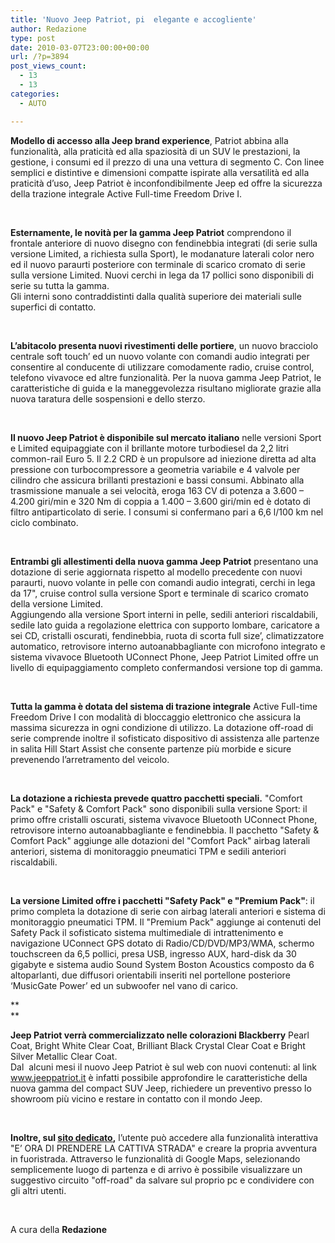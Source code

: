 ```yaml
---
title: 'Nuovo Jeep Patriot, pi  elegante e accogliente'
author: Redazione
type: post
date: 2010-03-07T23:00:00+00:00
url: /?p=3894
post_views_count:
  - 13
  - 13
categories:
  - AUTO

---
```

**Modello di accesso alla Jeep brand experience**, Patriot abbina alla funzionalit&agrave;, alla praticit&agrave; ed alla spaziosit&agrave; di un SUV le prestazioni, la gestione, i consumi ed il prezzo di una una vettura di segmento C. Con linee semplici e distintive e dimensioni compatte ispirate alla versatilit&agrave; ed alla praticit&agrave; d&#8217;uso, Jeep Patriot &egrave; inconfondibilmente Jeep ed offre la sicurezza della trazione integrale Active Full-time Freedom Drive I.

&nbsp;

**Esternamente, le novit&agrave; per la gamma Jeep Patriot** comprendono il frontale anteriore di nuovo disegno con fendinebbia integrati (di serie sulla versione Limited, a richiesta sulla Sport), le modanature laterali color nero ed il nuovo paraurti posteriore con terminale di scarico cromato di serie sulla versione Limited. Nuovi cerchi in lega da 17 pollici sono disponibili di serie su tutta la gamma.  
Gli interni sono contraddistinti dalla qualit&agrave; superiore dei materiali sulle superfici di contatto.

&nbsp;

**L&#8217;abitacolo presenta nuovi rivestimenti delle portiere**, un nuovo bracciolo centrale soft touch&#8217; ed un nuovo volante con comandi audio integrati per consentire al conducente di utilizzare comodamente radio, cruise control, telefono vivavoce ed altre funzionalit&agrave;. Per la nuova gamma Jeep Patriot, le caratteristiche di guida e la maneggevolezza risultano migliorate grazie alla nuova taratura delle sospensioni e dello sterzo.

&nbsp;

**Il nuovo Jeep Patriot &egrave; disponibile sul mercato italiano** nelle versioni Sport e Limited equipaggiate con il brillante motore turbodiesel da 2,2 litri common-rail Euro 5. Il 2.2 CRD &egrave; un propulsore ad iniezione diretta ad alta pressione con turbocompressore a geometria variabile e 4 valvole per cilindro che assicura brillanti prestazioni e bassi consumi. Abbinato alla trasmissione manuale a sei velocit&agrave;, eroga 163 CV di potenza a 3.600 &#8211; 4.200 giri/min e 320 Nm di coppia a 1.400 &#8211; 3.600 giri/min ed &egrave; dotato di filtro antiparticolato di serie. I consumi si confermano pari a 6,6 l/100 km nel ciclo combinato.

&nbsp;

**Entrambi gli allestimenti della nuova gamma Jeep Patriot** presentano una dotazione di serie aggiornata rispetto al modello precedente con nuovi paraurti, nuovo volante in pelle con comandi audio integrati, cerchi in lega da 17", cruise control sulla versione Sport e terminale di scarico cromato della versione Limited.  
Aggiungendo alla versione Sport interni in pelle, sedili anteriori riscaldabili, sedile lato guida a regolazione elettrica con supporto lombare, caricatore a sei CD, cristalli oscurati, fendinebbia, ruota di scorta full size&#8217;, climatizzatore automatico, retrovisore interno autoanabbagliante con microfono integrato e sistema vivavoce Bluetooth UConnect Phone, Jeep Patriot Limited offre un livello di equipaggiamento completo confermandosi versione top di gamma.

&nbsp;

**Tutta la gamma &egrave; dotata del sistema di trazione integrale** Active Full-time Freedom Drive I con modalit&agrave; di bloccaggio elettronico che assicura la massima sicurezza in ogni condizione di utilizzo. La dotazione off-road di serie comprende inoltre il sofisticato dispositivo di assistenza alle partenze in salita Hill Start Assist che consente partenze pi&ugrave; morbide e sicure prevenendo l&#8217;arretramento del veicolo.

&nbsp;

**La dotazione a richiesta prevede quattro pacchetti speciali.** "Comfort Pack" e "Safety & Comfort Pack" sono disponibili sulla versione Sport: il primo offre cristalli oscurati, sistema vivavoce Bluetooth UConnect Phone, retrovisore interno autoanabbagliante e fendinebbia. Il pacchetto "Safety & Comfort Pack" aggiunge alle dotazioni del "Comfort Pack" airbag laterali anteriori, sistema di monitoraggio pneumatici TPM e sedili anteriori riscaldabili.

&nbsp;

**La versione Limited offre i pacchetti "Safety Pack" e "Premium Pack"**: il primo completa la dotazione di serie con airbag laterali anteriori e sistema di monitoraggio pneumatici TPM. Il "Premium Pack" aggiunge ai contenuti del Safety Pack il sofisticato sistema multimediale di intrattenimento e navigazione UConnect GPS dotato di Radio/CD/DVD/MP3/WMA, schermo touchscreen da 6,5 pollici, presa USB, ingresso AUX, hard-disk da 30 gigabyte e sistema audio Sound System Boston Acoustics composto da 6 altoparlanti, due diffusori orientabili inseriti nel portellone posteriore &#8216;MusicGate Power&#8217; ed un subwoofer nel vano di carico.

**  
** 

**Jeep Patriot verr&agrave; commercializzato nelle colorazioni Blackberry** Pearl Coat, Bright White Clear Coat, Brilliant Black Crystal Clear Coat e Bright Silver Metallic Clear Coat.  
Dal&nbsp; alcuni mesi il nuovo Jeep Patriot &egrave; sul web con nuovi contenuti: al link www.jeeppatriot.it &egrave; infatti possibile approfondire le caratteristiche della nuova gamma del compact SUV Jeep, richiedere un preventivo presso lo showroom pi&ugrave; vicino e restare in contatto con il mondo Jeep.

&nbsp;

**Inoltre, sul [sito dedicato][1],** l&#8217;utente pu&ograve; accedere alla funzionalit&agrave; interattiva "E&#8217; ORA DI PRENDERE LA CATTIVA STRADA" e creare la propria avventura in fuoristrada. Attraverso le funzionalit&agrave; di Google Maps, selezionando semplicemente luogo di partenza e di arrivo &egrave; possibile visualizzare un suggestivo circuito "off-road" da salvare sul proprio pc e condividere con gli altri utenti.

&nbsp;

A cura della **Redazione**

&nbsp;

 [1]: https://www.jeeppatriot.it/